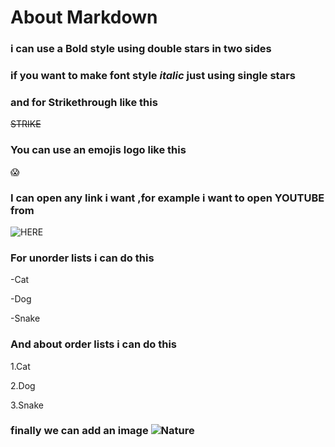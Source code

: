 # About Markdown 

### i can use a **Bold** style using double stars in two sides

### if you want to make font style *italic* just using single stars 

### and for Strikethrough like this 
~~STRIKE~~

### You can use an emojis logo like this 
:scream:


### I can open any link i want ,for example i want to open YOUTUBE from
 ![HERE](https://www.youtube.com/)

### For unorder lists i can do this 
-Cat

-Dog

-Snake

### And about order lists i can do this
1.Cat

2.Dog

3.Snake

### finally we can add an image ![Nature](https://www.saugatrajsigdel.com.np/wp-content/uploads/2019/06/waterfall-img.jpg)



